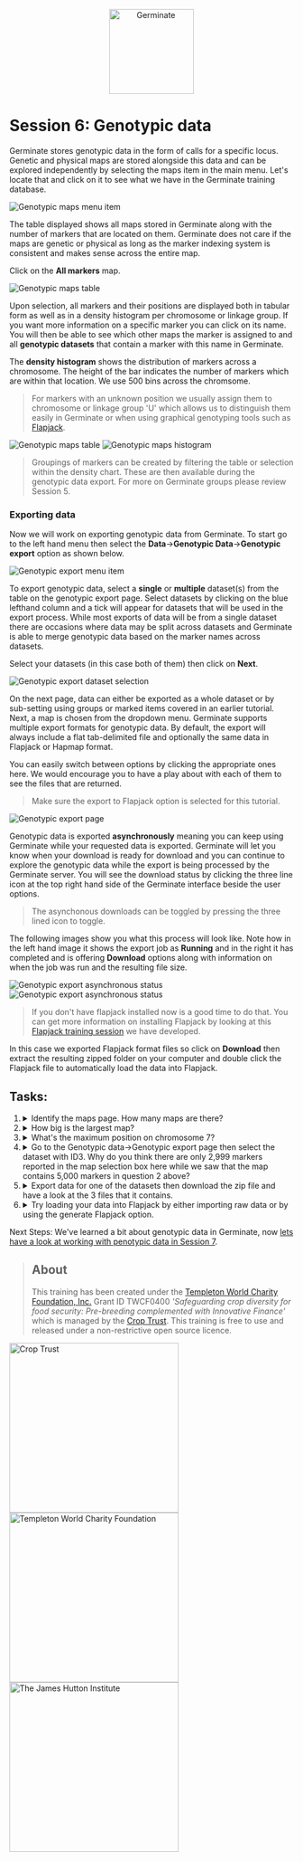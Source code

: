 <!-- Use these horrible HTML tag attributes because Markdown only supports limited HTML/CSS -->
<p align="center">
  <img src="img/germinate-square-name.svg" width="150" alt="Germinate">
</p>

# Session 6: Genotypic data

Germinate stores genotypic data in the form of calls for a specific locus. Genetic and physical maps are stored alongside this data and can be explored independently by selecting the maps item in the main menu. Let's locate that and click on it to see what we have in the Germinate training database.

<img src="session-6/img/genotypes-maps-menu-item.png" style="max-width: 100%;" alt="Genotypic maps menu item">

The table displayed shows all maps stored in Germinate along with the number of markers that are located on them. Germinate does not care if the maps are genetic or physical as long as the marker indexing system is consistent and makes sense across the entire map.

Click on the **All markers** map.

<img src="session-6/img/genotypes-maps-table.png" style="max-width: 100%;" alt="Genotypic maps table">


Upon selection, all markers and their positions are displayed both in tabular form as well as in a density histogram per chromosome or linkage group. If you want more information on a specific marker you can click on its name. You will then be able to see which other maps the marker is assigned to and all **genotypic datasets** that contain a marker with this name in Germinate.

The **density histogram** shows the distribution of markers across a chromosome. The height of the bar indicates the number of markers which are within that location. We use 500 bins across the chromsome.

> For markers with an unknown position we usually assign them to chromosome or linkage group 'U' which allows us to distinguish them easily in Germinate or when using graphical genotyping tools such as [Flapjack](https://ics.hutton.ac.uk/flapjack).

<img src="session-6/img/genotypes-maps-marker-table.png" style="max-width: 100%;" alt="Genotypic maps table">

<img src="session-6/img/genotypes-maps-marker-histogram.png" style="max-width: 100%;" alt="Genotypic maps histogram">

> Groupings of markers can be created by filtering the table or selection within the density chart. These are then available during the genotypic data export. For more on Germinate groups please review Session 5.

### Exporting data

Now we will work on exporting genotypic data from Germinate. To start go to the left hand menu then select the **Data**->**Genotypic Data**->**Genotypic export** option as shown below.

<img src="session-6/img/genotypes-export-menu-item.png" style="max-width: 100%;" alt="Genotypic export menu item">

To export genotypic data, select a **single** or **multiple** dataset(s) from the table on the genotypic export page. Select datasets by clicking on the blue lefthand column and a tick will appear for datasets that will be used in the export process. While most exports of data will be from a single dataset there are occasions where data may be split across datasets and Germinate is able to merge genotypic data based on the marker names across datasets.

Select your datasets (in this case both of them) then click on **Next**.

<img src="session-6/img/genotypes-export-dataset-table.png" style="max-width: 100%;" alt="Genotypic export dataset selection">

On the next page, data can either be exported as a whole dataset or by sub-setting using groups or marked items covered in an earlier tutorial. Next, a map is chosen from the dropdown menu. Germinate supports multiple export formats for genotypic data. By default, the export will always include a flat tab-delimited file and optionally the same data in Flapjack or Hapmap format. 

You can easily switch between options by clicking the appropriate ones here. We would encourage you to have a play about with each of them to see the files that are returned. 

> Make sure the export to Flapjack option is selected for this tutorial.

<img src="session-6/img/genotypes-export-page.png" style="max-width: 100%;" alt="Genotypic export page">

Genotypic data is exported **asynchronously** meaning you can keep using Germinate while your requested data is exported. Germinate will let you know when your download is ready for download and you can continue to explore the genotypic data while the export is being processed by the Germinate server. You will see the download status by clicking the three line icon at the top right hand side of the Germinate interface beside the user options.

> The asynchonous downloads can be toggled by pressing the three lined icon to toggle.

The following images show you what this process will look like. Note how in the left hand image it shows the export job as **Running** and in the right it has completed and is offering **Download** options along with information on when the job was run and the resulting file size.

<img src="session-6/img/genotypes-export-async.png" style="max-width: 100%;" alt="Genotypic export asynchronous status"> <img src="session-6/img/genotypes-export-async-done.png" style="max-width: 100%;" alt="Genotypic export asynchronous status">

> If you don't have flapjack installed now is a good time to do that. You can get more information on installing Flapjack by looking at this [Flapjack training session](flapjack-2.html) we have developed.

In this case we exported Flapjack format files so click on **Download** then extract the resulting zipped folder on your computer and double click the Flapjack file to automatically load the data into Flapjack.



## Tasks:

1. <details><summary>Identify the maps page. How many maps are there?</summary>To get to the maps page go to the left hand side Germinate menu then follow Data->Genotypic Data->Maps Answer: There is just one map defined in the Germinate training database.</details>
2. <details><summary>How big is the largest map?</summary>Answer: There are 5000 markers on the map.</details>
3. <details><summary>What's the maximum position on chromosome 7?</summary>Answer: 94,967</details>
4. <details><summary>Go to the Genotypic data->Genotypic export page then select the dataset with ID3. Why do you think there are only 2,999 markers reported in the map selection box here while we saw that the map contains 5,000 markers in question 2 above?  </summary>Answer: Germinate looks at the genotypic data and only exports data for markers that have data recorded against them. A map can contain markers that are not in a dataset.</details>
5. <details><summary>Export data for one of the datasets then download the zip file and have a look at the 3 files that it contains.</summary>Remember if you select to download in Flapjack and/or HapMap then additional files will be creted and included in your download.</details>
6. <details><summary>Try loading your data into Flapjack by either importing raw data or by using the generate Flapjack option.</summary>You will need to have Flapjack installed try <a href="flapjack-2.html">this tutorial</a> on installing Flapjack.</details>

Next Steps:  We've learned a bit about genotypic data in Germinate, now [lets have a look at working with penotypic data in Session 7](session-7.html).

> ## About
> This training has been created under the [Templeton World Charity Foundation, Inc.](https://www.templetonworldcharity.org/) Grant ID TWCF0400 *'Safeguarding crop diversity for food security: Pre-breeding complemented with Innovative Finance'* which is managed by the [Crop Trust](https://www.croptrust.org/). This training is free to use and released under a non-restrictive open source licence.

<div class="logos">
  <img src="img/crop-trust.svg" width="300" alt="Crop Trust">
  <img src="img/templeton.svg" width="300" alt="Templeton World Charity Foundation">
  <img src="img/hutton.svg" width="300" alt="The James Hutton Institute">
</div>